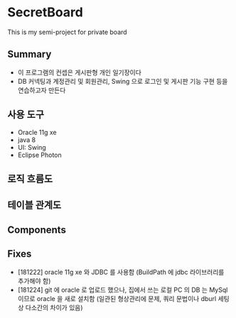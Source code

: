 # SecretBoard
This is my semi-project for private board

## Summary

- 이 프로그램의 컨셉은 게시판형 개인 일기장이다
- DB 커넥팅과 계정관리 및 회원관리, Swing 으로 로그인 및 게시판 기능 구현 등을 연습하고자 만든다

## 사용 도구

- Oracle 11g xe
- java 8
- UI: Swing
- Eclipse Photon

## 로직 흐름도

## 테이블 관계도

## Components

## Fixes

- [181222] oracle 11g xe 와 JDBC 를 사용함 (BuildPath 에 jdbc 라이브러리를 추가해야 함)
- [181224] git 에 oracle 로 업로드 했으나, 집에서 쓰는 로컬 PC 의 DB 는 MySql 이므로 oracle 을 새로 설치함 (일관된 형상관리에 문제, 쿼리 문법이나 dburl 세팅 상 다소간의 차이가 있음)
